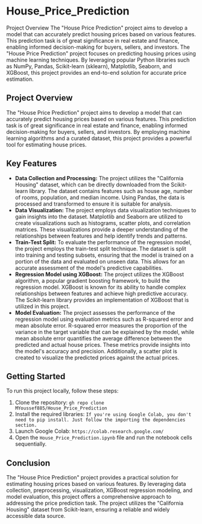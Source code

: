 # House_Price_Prediction
Project Overview The "House Price Prediction" project aims to develop a model that can accurately predict housing prices based on various features. This prediction task is of great significance in real estate and finance, enabling informed decision-making for buyers, sellers, and investors.
The "House Price Prediction" project focuses on predicting housing prices using machine learning techniques. By leveraging popular Python libraries such as NumPy, Pandas, Scikit-learn (sklearn), Matplotlib, Seaborn, and XGBoost, this project provides an end-to-end solution for accurate price estimation.
## Project Overview
The "House Price Prediction" project aims to develop a model that can accurately predict housing prices based on various features. This prediction task is of great significance in real estate and finance, enabling informed decision-making for buyers, sellers, and investors. By employing machine learning algorithms and a curated dataset, this project provides a powerful tool for estimating house prices.
## Key Features
- **Data Collection and Processing:** The project utilizes the "California Housing" dataset, which can be directly downloaded from the Scikit-learn library. The dataset contains features such as house age, number of rooms, population, and median income. Using Pandas, the data is processed and transformed to ensure it is suitable for analysis.
- **Data Visualization:** The project employs data visualization techniques to gain insights into the dataset. Matplotlib and Seaborn are utilized to create visualizations such as histograms, scatter plots, and correlation matrices. These visualizations provide a deeper understanding of the relationships between features and help identify trends and patterns.
- **Train-Test Split:** To evaluate the performance of the regression model, the project employs the train-test split technique. The dataset is split into training and testing subsets, ensuring that the model is trained on a portion of the data and evaluated on unseen data. This allows for an accurate assessment of the model's predictive capabilities.
- **Regression Model using XGBoost:** The project utilizes the XGBoost algorithm, a popular gradient boosting framework, to build the regression model. XGBoost is known for its ability to handle complex relationships between features and achieve high predictive accuracy. The Scikit-learn library provides an implementation of XGBoost that is utilized in this project.
- **Model Evaluation:** The project assesses the performance of the regression model using evaluation metrics such as R-squared error and mean absolute error. R-squared error measures the proportion of the variance in the target variable that can be explained by the model, while mean absolute error quantifies the average difference between the predicted and actual house prices. These metrics provide insights into the model's accuracy and precision. Additionally, a scatter plot is created to visualize the predicted prices against the actual prices.
## Getting Started
To run this project locally, follow these steps:
1. Clone the repository: `gh repo clone MYoussef885/House_Price_Prediction`
2. Install the required libraries: `If you're using Google Colab, you don't need to pip install. Just follow the importing the dependencies section.`
3. Launch Google Colab: `https://colab.research.google.com/`
4. Open the `House_Price_Prediction.ipynb` file and run the notebook cells sequentially.
## Conclusion
The "House Price Prediction" project provides a practical solution for estimating housing prices based on various features. By leveraging data collection, preprocessing, visualization, XGBoost regression modeling, and model evaluation, this project offers a comprehensive approach to addressing the price prediction task. The project utilizes the "California Housing" dataset from Scikit-learn, ensuring a reliable and widely accessible data source.
